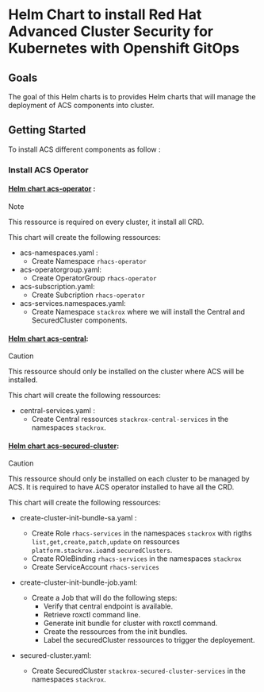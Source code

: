 # Helm Chart to install  Red Hat Advanced Cluster Security for Kubernetes with Openshift GitOps

## Goals
The goal of this Helm charts is to provides Helm charts that will manage the deployment of ACS components into cluster.

## Getting Started
To install ACS different components as follow :

### Install ACS Operator

#### [Helm chart acs-operator](./rhacs/acs-operator/Chart.yaml) : 

> [!NOTE]
> This ressource is required on every cluster, it install all CRD.

This chart will create the following ressources:
- acs-namespaces.yaml : 
    - Create Namespace `rhacs-operator`
- acs-operatorgroup.yaml: 
    - Create OperatorGroup `rhacs-operator`
- acs-subscription.yaml: 
    - Create Subcription `rhacs-operator`
- acs-services.namespaces.yaml: 
    - Create Namespace `stackrox` where we will install the Central and SecuredCluster components.

#### [Helm chart acs-central](./rhacs/acs-central-services/Chart.yaml/):

> [!CAUTION]
> This ressource should only be installed on the cluster where ACS will be installed.

This chart will create the following ressources:
- central-services.yaml : 
    - Create Central ressources `stackrox-central-services` in the namespaces `stackrox`.

#### [Helm chart acs-secured-cluster](./rhacs/acs-secured-cluster/Chart.yaml/):

> [!CAUTION]
> This ressource should only be installed on each cluster to be managed by ACS.
> It is required to have ACS operator installed to have all the CRD.

This chart will create the following ressources:
- create-cluster-init-bundle-sa.yaml :
    - Create Role `rhacs-services` in the namespaces `stackrox` with rigths `list,get,create,patch,update` on ressources `platform.stackrox.io`and `securedClusters`.
    - Create ROleBinding `rhacs-services` in the namespaces `stackrox`
    - Create ServiceAccount `rhacs-services`

- create-cluster-init-bundle-job.yaml:
    - Create a Job that will do the following steps:
        - Verify that central endpoint is available.
        - Retrieve roxctl command line.
        - Generate init bundle for cluster with roxctl command.
        - Create the ressources from the init bundles.
        - Label the securedCluster ressources to trigger the deployement.

- secured-cluster.yaml:
    - Create SecuredCluster `stackrox-secured-cluster-services` in the namespaces `stackrox`.

